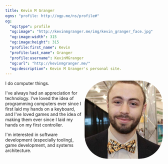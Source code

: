 ```yaml
---
title: Kevin M Granger
ogns: "profile: http://ogp.me/ns/profile#"
og:
  "og:type": profile
  "og:image": "http://kevinmgranger.me/img/kevin_granger_face.jpg"
  "og:image:width": 315
  "og:image:height": 315
  "profile:first_name": Kevin
  "profile:last_name": Granger
  "profile:username": KevinMGranger
  "og:url": "http://kevinmgranger.me/"
  "og:description": Kevin M Granger's personal site.
---
```


<img class="face" alt="A picture of Kevin Granger" src="/img/kevin_granger_face.jpg">

I do computer things.

I've always had an appreciation for technology. I've loved the idea of programming computers ever since I first laid my hands on a keyboard, and I've loved games and the idea of making them ever since I laid my hands on my first controller.

I'm interested in software development (especially tooling), game development, and systems architecture.

<style>
.face {
    width: 250px;
    border-radius: 30%;
    margin-left: 2%;
    margin-bottom: 4%;
    margin-bottom: 2%;
}

@media print, screen and (min-width: 560px) {
    .face {
        float: right;
    }
}

@media print, screen and (max-width: 560px) {
    .face {
        float: none;
        margin-left: auto;
        margin-right: auto;
    }
}
</style>
